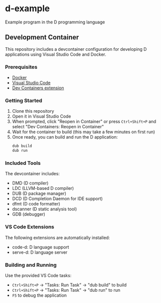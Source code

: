 # d-example
Example program in the D programming language

## Development Container

This repository includes a devcontainer configuration for developing D applications using Visual Studio Code and Docker.

### Prerequisites

- [Docker](https://www.docker.com/)
- [Visual Studio Code](https://code.visualstudio.com/)
- [Dev Containers extension](https://marketplace.visualstudio.com/items?itemName=ms-vscode-remote.remote-containers)

### Getting Started

1. Clone this repository
2. Open it in Visual Studio Code
3. When prompted, click "Reopen in Container" or press `Ctrl+Shift+P` and select "Dev Containers: Reopen in Container"
4. Wait for the container to build (this may take a few minutes on first run)
5. Once ready, you can build and run the D application:
   ```bash
   dub build
   dub run
   ```

### Included Tools

The devcontainer includes:
- DMD (D compiler)
- LDC (LLVM-based D compiler)
- DUB (D package manager)
- DCD (D Completion Daemon for IDE support)
- dfmt (D code formatter)
- dscanner (D static analysis tool)
- GDB (debugger)

### VS Code Extensions

The following extensions are automatically installed:
- code-d: D language support
- serve-d: D language server

### Building and Running

Use the provided VS Code tasks:
- `Ctrl+Shift+P` → "Tasks: Run Task" → "dub build" to build
- `Ctrl+Shift+P` → "Tasks: Run Task" → "dub run" to run
- `F5` to debug the application
